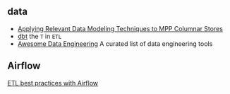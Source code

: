 ## data
* [Applying Relevant Data Modeling Techniques to MPP Columnar Stores](https://www.sapient.com/content/dam/sapient/sapientglobalmarkets/pdf/thought-leadership/DataModeling_WP_MAY14_150_sngl.pdf)
* [dbt](https://docs.getdbt.com/docs/introduction) the `T` in `ETL`
* [Awesome Data Engineering](https://github.com/mistercrunch/awesome-data-engineering) A curated list of data engineering tools


## Airflow
[ETL best practices with Airflow](https://gtoonstra.github.io/etl-with-airflow/index.html)
